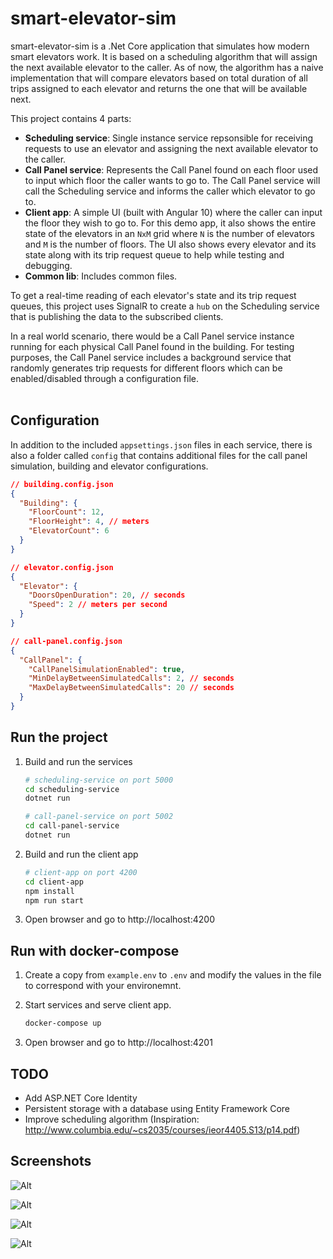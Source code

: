 # smart-elevator-sim

smart-elevator-sim is a .Net Core application that simulates how modern smart elevators work. It is based on a scheduling algorithm that will assign the next available elevator to the caller. As of now, the algorithm has a naive implementation that will compare elevators based on total duration of all trips assigned to each elevator and returns the one that will be available next.

This project contains 4 parts:

- **Scheduling service**: Single instance service repsonsible for receiving requests to use an elevator and assigning the next available elevator to the caller.
- **Call Panel service**: Represents the Call Panel found on each floor used to input which floor the caller wants to go to. The Call Panel service will call the Scheduling service and informs the caller which elevator to go to.
- **Client app**: A simple UI (built with Angular 10) where the caller can input the floor they wish to go to. For this demo app, it also shows the entire state of the elevators in an `NxM` grid where `N` is the number of elevators and `M` is the number of floors. The UI also shows every elevator and its state along with its trip request queue to help while testing and debugging.
- **Common lib**: Includes common files.

To get a real-time reading of each elevator's state and its trip request queues, this project uses SignalR to create a `hub` on the Scheduling service that is publishing the data to the subscribed clients.

In a real world scenario, there would be a Call Panel service instance running for each physical Call Panel found in the building. For testing purposes, the Call Panel service includes a background service that randomly generates trip requests for different floors which can be enabled/disabled through a configuration file.
<br/>
<br/>
## Configuration
In addition to the included `appsettings.json` files in each service, there is also a folder called `config` that contains additional files for the call panel simulation, building and elevator configurations.

```json
// building.config.json
{
  "Building": {
    "FloorCount": 12,
    "FloorHeight": 4, // meters
    "ElevatorCount": 6
  }
}

// elevator.config.json
{
  "Elevator": {
    "DoorsOpenDuration": 20, // seconds
    "Speed": 2 // meters per second
  }
}

// call-panel.config.json
{
  "CallPanel": {
    "CallPanelSimulationEnabled": true,
    "MinDelayBetweenSimulatedCalls": 2, // seconds
    "MaxDelayBetweenSimulatedCalls": 20 // seconds
  }
}
```

## Run the project

1. Build and run the services

    ```bash
    # scheduling-service on port 5000
    cd scheduling-service
    dotnet run

    # call-panel-service on port 5002
    cd call-panel-service
    dotnet run
    ```

2. Build and run the client app

    ```bash
    # client-app on port 4200
    cd client-app
    npm install
    npm run start
    ```

3. Open browser and go to http://localhost:4200

## Run with docker-compose

1. Create a copy from `example.env` to `.env` and modify the values in the file to correspond with your environemnt.

2. Start services and serve client app.
    ```bash
    docker-compose up
    ```
3. Open browser and go to http://localhost:4201

## TODO

- Add ASP<span></span>.NET Core Identity
- Persistent storage with a database using Entity Framework Core
- Improve scheduling algorithm (Inspiration: http://www.columbia.edu/~cs2035/courses/ieor4405.S13/p14.pdf)

## Screenshots

![Alt](images/elevator-grid.png 'Elevator grid')

![Alt](images/call-panel-input.png 'Call Panel: select floor')

![Alt](images/call-panel-result.png 'Call Panel: showing available elevator')

![Alt](images/elevator-queues.png 'Elevator states and queues')
